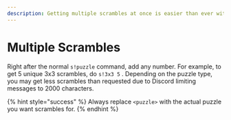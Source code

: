 ```yaml
---
description: Getting multiple scrambles at once is easier than ever with Scrambler.
---
```


# Multiple Scrambles

Right after the normal `s!puzzle` command, add any number. For example, to get 5 unique 3x3 scrambles, do `s!3x3 5` . Depending on the puzzle type, you may get less scrambles than requested due to Discord limiting messages to 2000 characters.

{% hint style="success" %}
Always replace `<puzzle>` with the actual puzzle you want scrambles for.
{% endhint %}

